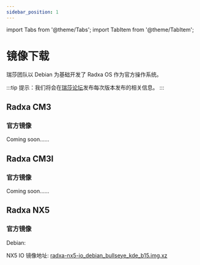 ```yaml
---
sidebar_position: 1
---
```


import Tabs from '@theme/Tabs';
import TabItem from '@theme/TabItem';

# 镜像下载

瑞莎团队以 Debian 为基础开发了 Radxa OS 作为官方操作系统。

:::tip
提示：我们将会在[瑞莎论坛](https://forum.radxa.com/)发布每次版本发布的相关信息。
:::

<Tabs queryString="model">
<TabItem value="Radxa CM3">

## Radxa CM3

### 官方镜像

Coming soon......

</TabItem>
<TabItem value="Radxa CM3I">

## Radxa CM3I

### 官方镜像

Coming soon......

</TabItem>
<TabItem value="Radxa NX5">

## Radxa NX5

### 官方镜像

Debian:

NX5 IO 镜像地址: [radxa-nx5-io_debian_bullseye_kde_b15.img.xz](https://github.com/radxa-build/radxa-nx5-io/releases/download/b15/radxa-nx5-io_debian_bullseye_kde_b15.img.xz)

</TabItem>
</Tabs>
